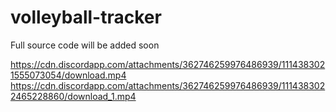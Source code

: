 # volleyball-tracker

Full source code will be added soon

https://cdn.discordapp.com/attachments/362746259976486939/1114383021555073054/download.mp4
https://cdn.discordapp.com/attachments/362746259976486939/1114383022465228860/download_1.mp4
